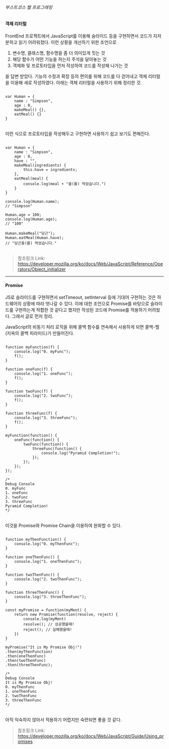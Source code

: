 ###### 부스트코스 웹 프로그래밍


#### 객체 리터럴


FrontEnd 프로젝트에서 JavaScript를 이용해 슬라이드 등을 구현하면서 코드가 지저분하고 읽기 어려워졌다. 이런 상황을 개선하기 위한 조언으로


1. 변수명, 클래스명, 함수명을 좀 더 의미있게 짓는 것
2. 해당 함수가 어떤 기능을 하는지 주석을 달아놓는 것
3. 객체화 및 프로토타입을 먼저 작성하여 코드를 작성해 나가는 것


을 답변 받았다. 기능의 수정과 확장 등의 편의를 위해 코드를 다 걷어내고 객체 리터럴을 이용해 새로 작성하였다. 아래는 객체 리터럴을 사용하기 위해 정리한 것.

<pre>
<code>
var Human = {
	name : "Simpson",
	age : 0,
	makeMeal() {},
	eatMeal() {}
}
</code>
</pre>

이런 식으로 프로토타입을 작성해두고 구현하면 사용하기 쉽고 보기도 편해진다.

<pre>
<code>
var Human = {
	name : "Simpson",
    age : 0,
    have : "",
	makeMeal(ingredients) {
		this.have = ingredients;
	},
	eatMeal(meal) {
		console.log(meal + "을(를) 먹었습니다.")
	}
}

console.log(Human.name);
// "Simpson"

Human.age = 100;
console.log(Human.age);
// "100"

Human.makeMeal("당근");
Human.eatMeal(Human.have);
// "당근을(를) 먹었습니다."
</code>
</pre>


> 참조링크
Link: https://developer.mozilla.org/ko/docs/Web/JavaScript/Reference/Operators/Object_initializer

<hr />


#### Promise


JS로 슬라이드를 구현하면서 setTimeout, setInterval 등에 기대어 구현하는 것은 하드웨어의 상황에 따라 엇나갈 수 있다. 이에 대한 조언으로 Promise를 바탕으로 슬라이드를 구현하는게 적합한 것 같다고 했지만 작성된 코드에 Promise를 적용하기 어려웠다. 그래서 글로 먼저 정리.


JavaScript의 비동기 처리 로직을 위해 콜백 함수를 연속해서 사용하게 되면 콜백-헬(지옥의 콜백 피라미드)가 만들어진다.

<pre>
<code>
function myFunction(f) {
    console.log("0. myFunc");
    f();
}

function oneFunc(f) {
    console.log("1. oneFunc");
    f();
}

function twoFunc(f) {
    console.log("2. twoFunc");
    f();
}

function threeFunc(f) {
    console.log("3. threeFunc");
    f();
}

myFunction(function() {
    oneFunc(function() {
        twoFunc(function() {
            threeFunc(function() {
                console.log("Pyramid Completion!");
            });
        });
    });
});

/*
Debug Console
0. myFunc
1. oneFunc
2. twoFunc
3. threeFunc
Pyramid Completion!
*/
</code>
</pre>

이것을 Promise와 Promise Chain을 이용하여 완화할 수 있다.

<pre>
<code>
function myThenFunction() {
    console.log("0. myThenFunc");
}

function oneThenFunc() {
    console.log("1. oneThenFunc");
}

function twoThenFunc() {
    console.log("2. twoThenFunc");
}

function threeThenFunc() {
    console.log("3. threeThenFunc");
}

const myPromise = function(myMent) {
    return new Promise(function(resolve, reject) {
        console.log(myMent)
        resolve(); // 성공했을때!
        reject(); // 실패했을때!
    })
}

myPromise("It is My Promise Obj!")
.then(myThenFunction)
.then(oneThenFunc)
.then(twoThenFunc)
.then(threeThenFunc);

/*
Debug Console
It is My Promise Obj!
0. myThenFunc
1. oneThenFunc
2. twoThenFunc
3. threeThenFunc
*/
</code>
</pre>

아직 익숙하지 않아서 적용하기 어렵지만 숙련되면 좋을 것 같다.


> 참조링크
Link: https://developer.mozilla.org/ko/docs/Web/JavaScript/Guide/Using_promises

